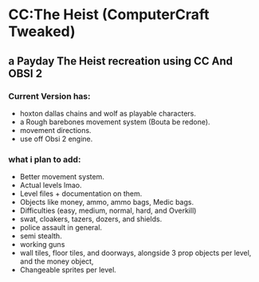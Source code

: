 # CC:The Heist (ComputerCraft Tweaked)
## a Payday The Heist recreation using CC And OBSI 2
### Current Version has:
- hoxton dallas chains and wolf as playable characters.
- a Rough barebones movement system (Bouta be redone).
- movement directions.
- use off Obsi 2 engine.
### what i plan to add:
- Better movement system.
- Actual levels lmao.
- Level files + documentation on them.
- Objects like money, ammo, ammo bags, Medic bags.
- Difficulties (easy, medium, normal, hard, and Overkill)
- swat, cloakers, tazers, dozers, and shields.
- police assault in general.
- semi stealth.
- working guns
- wall tiles, floor tiles, and doorways, alongside 3 prop objects per level, and the money object,
- Changeable sprites per level.
